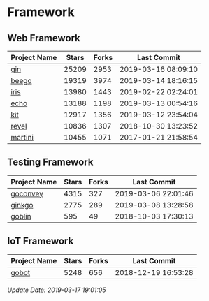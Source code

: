 # Framework

## Web Framework

| Project Name | Stars | Forks | Last Commit |
| ------------ | ----- | ----- | ----------- |
| [gin](https://github.com/gin-gonic/gin) | 25209 | 2953 | 2019-03-16 08:09:10 |
| [beego](https://github.com/astaxie/beego) | 19319 | 3974 | 2019-03-14 18:16:15 |
| [iris](https://github.com/kataras/iris) | 13980 | 1443 | 2019-02-22 02:24:01 |
| [echo](https://github.com/labstack/echo) | 13188 | 1198 | 2019-03-13 00:54:16 |
| [kit](https://github.com/go-kit/kit) | 12917 | 1356 | 2019-03-12 23:54:04 |
| [revel](https://github.com/revel/revel) | 10836 | 1307 | 2018-10-30 13:23:52 |
| [martini](https://github.com/go-martini/martini) | 10455 | 1071 | 2017-01-21 21:58:54 |

## Testing Framework

| Project Name | Stars | Forks | Last Commit |
| ------------ | ----- | ----- | ----------- |
| [goconvey](https://github.com/smartystreets/goconvey) | 4315 | 327 | 2019-03-06 22:01:46 |
| [ginkgo](https://github.com/onsi/ginkgo) | 2775 | 289 | 2019-03-08 13:28:58 |
| [goblin](https://github.com/franela/goblin) | 595 | 49 | 2018-10-03 17:30:13 |

## IoT Framework

| Project Name | Stars | Forks | Last Commit |
| ------------ | ----- | ----- | ----------- |
| [gobot](https://github.com/hybridgroup/gobot) | 5248 | 656 | 2018-12-19 16:53:28 |

*Update Date: 2019-03-17 19:01:05*